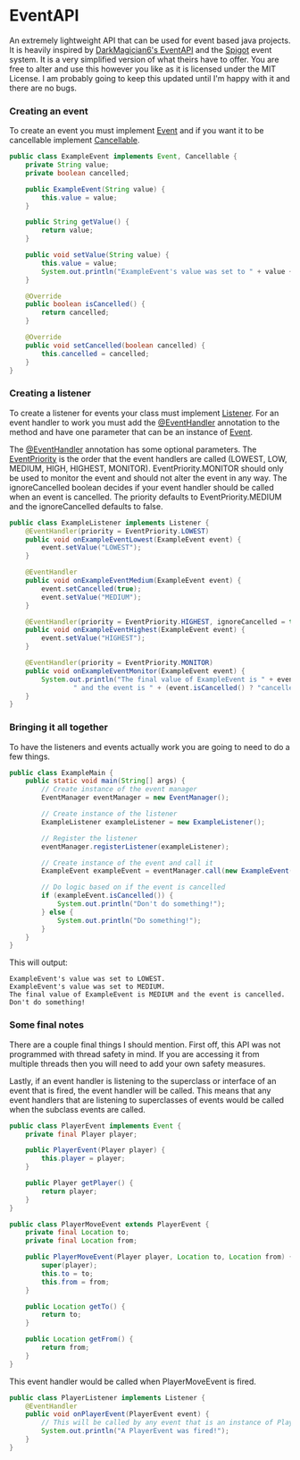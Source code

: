 # EventAPI
An extremely lightweight API that can be used for event based java projects. It is heavily inspired by [DarkMagician6's EventAPI](https://bitbucket.org/DarkMagician6/eventapi/src/master/) and the [Spigot](https://www.spigotmc.org/) event system. It is a very simplified version of what theirs have to offer. You are free to alter and use this however you like as it is licensed under the MIT License. I am probably going to keep this updated until I'm happy with it and there are no bugs.

### Creating an event
To create an event you must implement [Event](src/ca/nicbo/eventapi/event/Event.java) and if you want it to be cancellable implement [Cancellable](src/ca/nicbo/eventapi/event/Cancellable.java).

```java
public class ExampleEvent implements Event, Cancellable {
    private String value;
    private boolean cancelled;

    public ExampleEvent(String value) {
        this.value = value;
    }

    public String getValue() {
        return value;
    }

    public void setValue(String value) {
        this.value = value;
        System.out.println("ExampleEvent's value was set to " + value + ".");
    }

    @Override
    public boolean isCancelled() {
        return cancelled;
    }

    @Override
    public void setCancelled(boolean cancelled) {
        this.cancelled = cancelled;
    }
}
```

### Creating a listener
To create a listener for events your class must implement [Listener](src/ca/nicbo/eventapi/listener/Listener.java). For an event handler to work you must add the [@EventHandler](src/ca/nicbo/eventapi/handler/EventHandler.java) annotation to the method and have one parameter that can be an instance of [Event](src/ca/nicbo/eventapi/event/Event.java).

The [@EventHandler](src/ca/nicbo/eventapi/handler/EventHandler.java) annotation has some optional parameters. The [EventPriority](src/ca/nicbo/eventapi/priority/EventPriority.java) is the order that the event handlers are called (LOWEST, LOW, MEDIUM, HIGH, HIGHEST, MONITOR). EventPriority.MONITOR should only be used to monitor the event and should not alter the event in any way. The ignoreCancelled boolean decides if your event handler should be called when an event is cancelled. The priority defaults to EventPriority.MEDIUM and the ignoreCancelled defaults to false.

```java
public class ExampleListener implements Listener {
    @EventHandler(priority = EventPriority.LOWEST)
    public void onExampleEventLowest(ExampleEvent event) {
        event.setValue("LOWEST");
    }

    @EventHandler
    public void onExampleEventMedium(ExampleEvent event) {
        event.setCancelled(true);
        event.setValue("MEDIUM");
    }

    @EventHandler(priority = EventPriority.HIGHEST, ignoreCancelled = true)
    public void onExampleEventHighest(ExampleEvent event) {
        event.setValue("HIGHEST");
    }

    @EventHandler(priority = EventPriority.MONITOR)
    public void onExampleEventMonitor(ExampleEvent event) {
        System.out.println("The final value of ExampleEvent is " + event.getValue() +
                " and the event is " + (event.isCancelled() ? "cancelled." : "not cancelled."));
    }
}
```

### Bringing it all together
To have the listeners and events actually work you are going to need to do a few things.

```java
public class ExampleMain {
    public static void main(String[] args) {
        // Create instance of the event manager
        EventManager eventManager = new EventManager();

        // Create instance of the listener
        ExampleListener exampleListener = new ExampleListener();

        // Register the listener
        eventManager.registerListener(exampleListener);

        // Create instance of the event and call it
        ExampleEvent exampleEvent = eventManager.call(new ExampleEvent("Starting"));

        // Do logic based on if the event is cancelled
        if (exampleEvent.isCancelled()) {
            System.out.println("Don't do something!");
        } else {
            System.out.println("Do something!");
        }
    }
}
```

This will output:
```
ExampleEvent's value was set to LOWEST.
ExampleEvent's value was set to MEDIUM.
The final value of ExampleEvent is MEDIUM and the event is cancelled.
Don't do something!
```

### Some final notes
There are a couple final things I should mention. First off, this API was not programmed with thread safety in mind. If you are accessing it from multiple threads then you will need to add your own safety measures.

Lastly, if an event handler is listening to the superclass or interface of an event that is fired, the event handler will be called. This means that any event handlers that are listening to superclasses of events would be called when the subclass events are called.

```java
public class PlayerEvent implements Event {
    private final Player player;

    public PlayerEvent(Player player) {
        this.player = player;
    }

    public Player getPlayer() {
        return player;    
    }   
}
```

```java
public class PlayerMoveEvent extends PlayerEvent {
    private final Location to;  
    private final Location from;

    public PlayerMoveEvent(Player player, Location to, Location from) {
        super(player);
        this.to = to;
        this.from = from;
    }   

    public Location getTo() {
        return to;
    }

    public Location getFrom() {
        return from;
    }
}
```

This event handler would be called when PlayerMoveEvent is fired.

```java
public class PlayerListener implements Listener {
    @EventHandler
    public void onPlayerEvent(PlayerEvent event) {
        // This will be called by any event that is an instance of PlayerEvent
        System.out.println("A PlayerEvent was fired!");
    }
}
```
